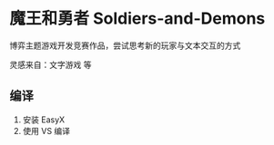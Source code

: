 # 魔王和勇者 Soldiers-and-Demons

博弈主题游戏开发竞赛作品，尝试思考新的玩家与文本交互的方式

灵感来自：文字游戏 等

## 编译

1. 安装 EasyX
2. 使用 VS 编译
